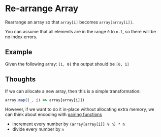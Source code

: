 # Re-arrange Array

Rearrange an array so that `array[i]` becomes `array[array[i]]`.

You can assume that all elements are in the range `0` to `n-1`,
so there will be no index errors.

## Example

Given the following array: `[1, 0]` the output should be `[0, 1]`

## Thoughts

If we can allocate a new array, then this is a simple transformation:

```javascript
array.map((_, i) => array[array[i]])
```

However, if we want to do it in-place without allocating extra memory,
we can think about encoding with [pairing functions](https://en.wikipedia.org/wiki/Pairing_function#Cantor_pairing_function)

- increment every number by `(array[array[i]] % n) * n`
- divide every number by `n`
